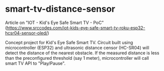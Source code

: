 # smart-tv-distance-sensor
Article on "IOT - Kid's Eye Safe Smart TV - PoC" (https://www.srccodes.com/iot-kids-eye-safe-smart-tv-roku-esp32-hcsr04-sensor-oled/)


Concept project for Kid's Eye Safe Smart TV. Circuit built using microcontroller (ESP32) and ultrasonic distance censor (HC-SR04) will detect the distance of the nearest obstacle. If the measured distance is less than the preconfigured threshold (say 1 meter), microcontroller will call smart TV API to "Play/Pause".
